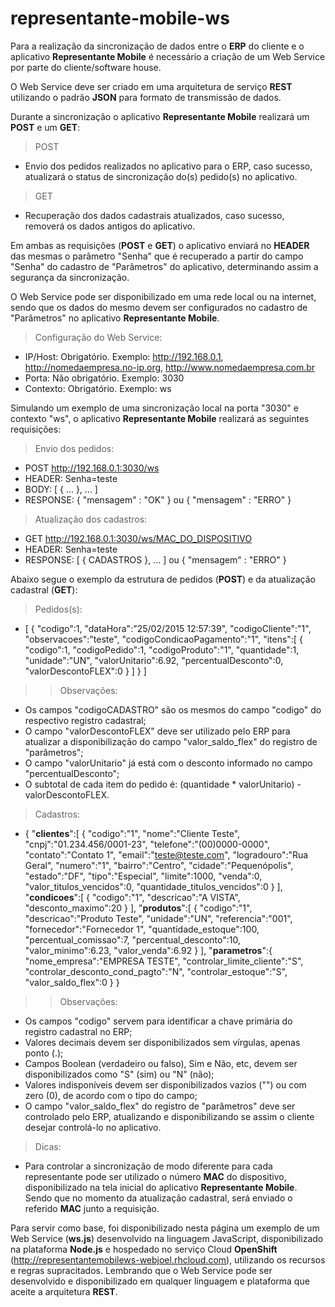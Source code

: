 # representante-mobile-ws

Para a realização da sincronização de dados entre o <b>ERP</b> do cliente e o aplicativo <b>Representante Mobile</b> é necessário a criação de um Web Service por parte do cliente/software house.

O Web Service deve ser criado em uma arquitetura de serviço <b>REST</b> utilizando o padrão <b>JSON</b> para formato de transmissão de dados.

Durante a sincronização o aplicativo <b>Representante Mobile</b> realizará um <b>POST</b> e um <b>GET</b>:

> POST
* Envio dos pedidos realizados no aplicativo para o ERP, caso sucesso, atualizará o status de sincronização do(s) pedido(s) no aplicativo.

> GET
* Recuperação dos dados cadastrais atualizados, caso sucesso, removerá os dados antigos do aplicativo.

Em ambas as requisições (<b>POST</b> e <b>GET</b>) o aplicativo enviará no <b>HEADER</b> das mesmas o parâmetro "Senha" que é recuperado a partir do campo "Senha" do cadastro de "Parâmetros" do aplicativo, determinando assim a segurança da sincronização.

O Web Service pode ser disponibilizado em uma rede local ou na internet, sendo que os dados do mesmo devem ser configurados no cadastro de "Parâmetros" no aplicativo <b>Representante Mobile</b>.

> Configuração do Web Service:
* IP/Host: Obrigatório. Exemplo: http://192.168.0.1, http://nomedaempresa.no-ip.org, http://www.nomedaempresa.com.br
* Porta: Não obrigatório. Exemplo: 3030
* Contexto: Obrigatório. Exemplo: ws

Simulando um exemplo de uma sincronização local na porta "3030" e contexto "ws", o aplicativo <b>Representante Mobile</b> realizará as seguintes requisições:

> Envio dos pedidos:
* POST http://192.168.0.1:3030/ws
* HEADER: Senha=teste
* BODY: [ { ... }, ... ]
* RESPONSE: { "mensagem" : "OK" } ou { "mensagem" : "ERRO" }

> Atualização dos cadastros:
* GET http://192.168.0.1:3030/ws/MAC_DO_DISPOSITIVO
* HEADER: Senha=teste
* RESPONSE: [ { CADASTROS }, ... ] ou { "mensagem" : "ERRO" }

Abaixo segue o exemplo da estrutura de pedidos (<b>POST</b>) e da atualização cadastral (<b>GET</b>):

> Pedidos(s):
* [
   {
      "codigo":1,
      "dataHora":"25/02/2015 12:57:39",
      "codigoCliente":"1",
      "observacoes":"teste",
      "codigoCondicaoPagamento":"1",
      "itens":[
         {
            "codigo":1,
            "codigoPedido":1,
	    "codigoProduto":"1",
            "quantidade":1,
	    "unidade":"UN",
            "valorUnitario":6.92,
	    "percentualDesconto":0,
            "valorDescontoFLEX":0
         }
      ]
   }
]

>> Observações:
* Os campos "codigoCADASTRO" são os mesmos do campo "codigo" do respectivo registro cadastral;
* O campo "valorDescontoFLEX" deve ser utilizado pelo ERP para atualizar a disponibilização do campo "valor_saldo_flex" do registro de "parâmetros";
* O campo "valorUnitario" já está com o desconto informado no campo "percentualDesconto";
* O subtotal de cada item do pedido é: (quantidade * valorUnitario) - valorDescontoFLEX.

> Cadastros:
* {
   "<b>clientes</b>":[
      {
         "codigo":"1",
         "nome":"Cliente Teste",
         "cnpj":"01.234.456/0001-23",
         "telefone":"(00)0000-0000",
         "contato":"Contato 1",
         "email":"teste@teste.com",
         "logradouro":"Rua Geral",
         "numero":"1",
         "bairro":"Centro",
         "cidade":"Pequenópolis",
         "estado":"DF",
         "tipo":"Especial",
         "limite":1000,
         "venda":0,
         "valor_titulos_vencidos":0,
         "quantidade_titulos_vencidos":0
      }
   ],
   "<b>condicoes</b>":[
      {
         "codigo":"1",
         "descricao":"A VISTA",
         "desconto_maximo":20
      }
   ],
   "<b>produtos</b>":[
      {
         "codigo":"1",
         "descricao":"Produto Teste",
         "unidade":"UN",
         "referencia":"001",
         "fornecedor":"Fornecedor 1",
         "quantidade_estoque":100,
         "percentual_comissao":7,
         "percentual_desconto":10,
         "valor_minimo":6.23,
         "valor_venda":6.92
      }
   ],
   "<b>parametros</b>":{
      "nome_empresa":"EMPRESA TESTE",
      "controlar_limite_cliente":"S",
      "controlar_desconto_cond_pagto":"N",
      "controlar_estoque":"S",
      "valor_saldo_flex":0
   }
}

>> Observações:
* Os campos "codigo" servem para identificar a chave primária do registro cadastral no ERP;
* Valores decimais devem ser disponibilizados sem vírgulas, apenas ponto (.);
* Campos Boolean (verdadeiro ou falso), Sim e Não, etc, devem ser disponibilizados como "S" (sim) ou "N" (não);
* Valores indisponíveis devem ser disponibilizados vazios ("") ou com zero (0), de acordo com o tipo do campo;
* O campo "valor_saldo_flex" do registro de "parâmetros" deve ser controlado pelo ERP, atualizando e disponibilizando se assim o cliente desejar controlá-lo no aplicativo.

> Dicas:
* Para controlar a sincronização de modo diferente para cada representante pode ser utilizado o número <b>MAC</b> do dispositivo, disponibilizado na tela inicial do aplicativo <b>Representante Mobile</b>. Sendo que no momento da atualização cadastral, será enviado o referido <b>MAC</b> junto a requisição.

Para servir como base, foi disponibilizado nesta página um exemplo de um Web Service (<b>ws.js</b>) desenvolvido na linguagem JavaScript, disponibilizado na plataforma <b>Node.js</b> e hospedado no serviço Cloud <b>OpenShift</b> (http://representantemobilews-webjoel.rhcloud.com), utilizando os recursos e regras supracitados. Lembrando que o Web Service pode ser desenvolvido e disponibilizado em qualquer linguagem e plataforma que aceite a arquitetura <b>REST</b>.
